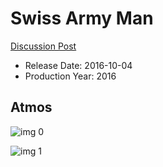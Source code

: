 # Swiss Army Man

[Discussion Post](https://www.avsforum.com/threads/bass-eq-for-filtered-movies.2995212/post-56870920)

* Release Date: 2016-10-04
* Production Year: 2016

## Atmos

![img 0](https://fanart.tv/fanart/movies/347031/moviethumb/swiss-army-man-57eecf7b86bff.jpg)

![img 1](https://i.imgur.com/ygYzQqH.png)

